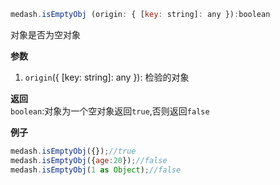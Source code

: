 ```js
medash.isEmptyObj (origin: { [key: string]: any }):boolean
```
对象是否为空对象

**参数**  
1. `origin`({ [key: string]: any }): 检验的对象
  
**返回**        
`boolean`:对象为一个空对象返回`true`,否则返回`false`  

**例子**  

```js
medash.isEmptyObj({});//true
medash.isEmptyObj({age:20});//false
medash.isEmptyObj(1 as Object);//false
```
